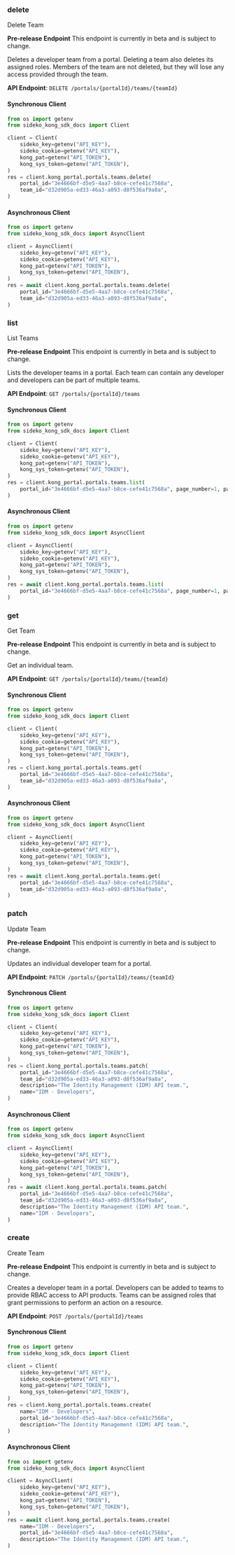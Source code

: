 
### delete <a name="delete"></a>
Delete Team

**Pre-release Endpoint**
This endpoint is currently in beta and is subject to change.

Deletes a developer team from a portal. Deleting a team also deletes its assigned roles. Members of the team are not deleted, but they will lose any access provided through the team.

**API Endpoint**: `DELETE /portals/{portalId}/teams/{teamId}`

#### Synchronous Client

```python
from os import getenv
from sideko_kong_sdk_docs import Client

client = Client(
    sideko_key=getenv("API_KEY"),
    sideko_cookie=getenv("API_KEY"),
    kong_pat=getenv("API_TOKEN"),
    kong_sys_token=getenv("API_TOKEN"),
)
res = client.kong_portal.portals.teams.delete(
    portal_id="3e4666bf-d5e5-4aa7-b8ce-cefe41c7568a",
    team_id="d32d905a-ed33-46a3-a093-d8f536af9a8a",
)
```

#### Asynchronous Client

```python
from os import getenv
from sideko_kong_sdk_docs import AsyncClient

client = AsyncClient(
    sideko_key=getenv("API_KEY"),
    sideko_cookie=getenv("API_KEY"),
    kong_pat=getenv("API_TOKEN"),
    kong_sys_token=getenv("API_TOKEN"),
)
res = await client.kong_portal.portals.teams.delete(
    portal_id="3e4666bf-d5e5-4aa7-b8ce-cefe41c7568a",
    team_id="d32d905a-ed33-46a3-a093-d8f536af9a8a",
)
```

### list <a name="list"></a>
List Teams

**Pre-release Endpoint**
This endpoint is currently in beta and is subject to change.

Lists the developer teams in a portal. Each team can contain any developer and developers can be part of multiple teams.

**API Endpoint**: `GET /portals/{portalId}/teams`

#### Synchronous Client

```python
from os import getenv
from sideko_kong_sdk_docs import Client

client = Client(
    sideko_key=getenv("API_KEY"),
    sideko_cookie=getenv("API_KEY"),
    kong_pat=getenv("API_TOKEN"),
    kong_sys_token=getenv("API_TOKEN"),
)
res = client.kong_portal.portals.teams.list(
    portal_id="3e4666bf-d5e5-4aa7-b8ce-cefe41c7568a", page_number=1, page_size=10
)
```

#### Asynchronous Client

```python
from os import getenv
from sideko_kong_sdk_docs import AsyncClient

client = AsyncClient(
    sideko_key=getenv("API_KEY"),
    sideko_cookie=getenv("API_KEY"),
    kong_pat=getenv("API_TOKEN"),
    kong_sys_token=getenv("API_TOKEN"),
)
res = await client.kong_portal.portals.teams.list(
    portal_id="3e4666bf-d5e5-4aa7-b8ce-cefe41c7568a", page_number=1, page_size=10
)
```

### get <a name="get"></a>
Get Team

**Pre-release Endpoint**
This endpoint is currently in beta and is subject to change.

Get an individual team.

**API Endpoint**: `GET /portals/{portalId}/teams/{teamId}`

#### Synchronous Client

```python
from os import getenv
from sideko_kong_sdk_docs import Client

client = Client(
    sideko_key=getenv("API_KEY"),
    sideko_cookie=getenv("API_KEY"),
    kong_pat=getenv("API_TOKEN"),
    kong_sys_token=getenv("API_TOKEN"),
)
res = client.kong_portal.portals.teams.get(
    portal_id="3e4666bf-d5e5-4aa7-b8ce-cefe41c7568a",
    team_id="d32d905a-ed33-46a3-a093-d8f536af9a8a",
)
```

#### Asynchronous Client

```python
from os import getenv
from sideko_kong_sdk_docs import AsyncClient

client = AsyncClient(
    sideko_key=getenv("API_KEY"),
    sideko_cookie=getenv("API_KEY"),
    kong_pat=getenv("API_TOKEN"),
    kong_sys_token=getenv("API_TOKEN"),
)
res = await client.kong_portal.portals.teams.get(
    portal_id="3e4666bf-d5e5-4aa7-b8ce-cefe41c7568a",
    team_id="d32d905a-ed33-46a3-a093-d8f536af9a8a",
)
```

### patch <a name="patch"></a>
Update Team

**Pre-release Endpoint**
This endpoint is currently in beta and is subject to change.

Updates an individual developer team for a portal.

**API Endpoint**: `PATCH /portals/{portalId}/teams/{teamId}`

#### Synchronous Client

```python
from os import getenv
from sideko_kong_sdk_docs import Client

client = Client(
    sideko_key=getenv("API_KEY"),
    sideko_cookie=getenv("API_KEY"),
    kong_pat=getenv("API_TOKEN"),
    kong_sys_token=getenv("API_TOKEN"),
)
res = client.kong_portal.portals.teams.patch(
    portal_id="3e4666bf-d5e5-4aa7-b8ce-cefe41c7568a",
    team_id="d32d905a-ed33-46a3-a093-d8f536af9a8a",
    description="The Identity Management (IDM) API team.",
    name="IDM - Developers",
)
```

#### Asynchronous Client

```python
from os import getenv
from sideko_kong_sdk_docs import AsyncClient

client = AsyncClient(
    sideko_key=getenv("API_KEY"),
    sideko_cookie=getenv("API_KEY"),
    kong_pat=getenv("API_TOKEN"),
    kong_sys_token=getenv("API_TOKEN"),
)
res = await client.kong_portal.portals.teams.patch(
    portal_id="3e4666bf-d5e5-4aa7-b8ce-cefe41c7568a",
    team_id="d32d905a-ed33-46a3-a093-d8f536af9a8a",
    description="The Identity Management (IDM) API team.",
    name="IDM - Developers",
)
```

### create <a name="create"></a>
Create Team

**Pre-release Endpoint**
This endpoint is currently in beta and is subject to change.

Creates a developer team in a portal. Developers can be added to teams to provide RBAC access to API products. Teams can be assigned roles that grant permissions to perform an action on a resource.

**API Endpoint**: `POST /portals/{portalId}/teams`

#### Synchronous Client

```python
from os import getenv
from sideko_kong_sdk_docs import Client

client = Client(
    sideko_key=getenv("API_KEY"),
    sideko_cookie=getenv("API_KEY"),
    kong_pat=getenv("API_TOKEN"),
    kong_sys_token=getenv("API_TOKEN"),
)
res = client.kong_portal.portals.teams.create(
    name="IDM - Developers",
    portal_id="3e4666bf-d5e5-4aa7-b8ce-cefe41c7568a",
    description="The Identity Management (IDM) API team.",
)
```

#### Asynchronous Client

```python
from os import getenv
from sideko_kong_sdk_docs import AsyncClient

client = AsyncClient(
    sideko_key=getenv("API_KEY"),
    sideko_cookie=getenv("API_KEY"),
    kong_pat=getenv("API_TOKEN"),
    kong_sys_token=getenv("API_TOKEN"),
)
res = await client.kong_portal.portals.teams.create(
    name="IDM - Developers",
    portal_id="3e4666bf-d5e5-4aa7-b8ce-cefe41c7568a",
    description="The Identity Management (IDM) API team.",
)
```
